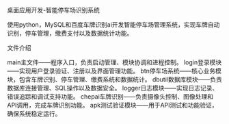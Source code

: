 桌面应用开发-智能停车场识别系统

使用python，MySQL和百度车牌识别ai开发智能停车场管理系统，实现车牌自动识别，停车管理，缴费支付以及数据统计功能。

文件介绍

main主文件——程序入口，负责启动管理、模块协调和进程控制。
login登录模块——实现用户登录验证、注册以及界面管理功能。
btn停车场系统——核心业务模块，包含车牌识别、停车管理、缴费系统和数据统计。
dbutil数据库模块——负责数据库连接管理、SQL操作以及数据安全。
logger日志模块——实现日志记录、错误追踪和调试支持功能。
chepai车牌识别——负责摄像头控制、图像处理和API调用，完成车牌识别功能。
apk测试验证模块——用于API测试和功能验证，确保系统稳定运行。





